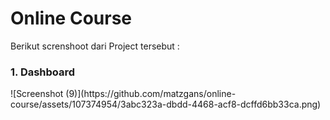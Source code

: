 <h1>Online Course</h1>
Berikut screnshoot dari Project tersebut :
<br>
<h3>1. Dashboard</h3>
![Screenshot (9)](https://github.com/matzgans/online-course/assets/107374954/3abc323a-dbdd-4468-acf8-dcffd6bb33ca.png)
